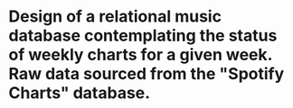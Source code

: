 # Design of a relational music database contemplating the status of weekly charts for a given week. Raw data sourced from the "Spotify Charts" database.
